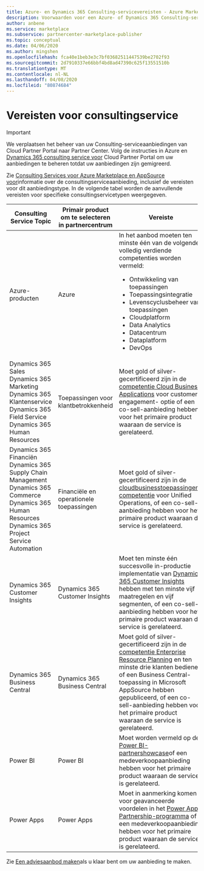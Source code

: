 ```yaml
---
title: Azure- en Dynamics 365 Consulting-servicevereisten - Azure Marketplace
description: Voorwaarden voor een Azure- of Dynamics 365 Consulting-serviceaanbieding in partnercentrum
author: anbene
ms.service: marketplace
ms.subservice: partnercenter-marketplace-publisher
ms.topic: conceptual
ms.date: 04/06/2020
ms.author: mingshen
ms.openlocfilehash: fca40e1beb3e3c7bf03682511447539be2702f93
ms.sourcegitcommit: 2d7910337e66bbf4bd8ad47390c625f13551510b
ms.translationtype: MT
ms.contentlocale: nl-NL
ms.lasthandoff: 04/08/2020
ms.locfileid: "80874684"
---
```

# <a name="consulting-service-prerequisites"></a>Vereisten voor consultingservice

> [!IMPORTANT]
> We verplaatsen het beheer van uw Consulting-serviceaanbiedingen van Cloud Partner Portal naar Partner Center. Volg de instructies in Azure en [Dynamics 365 consulting service voor](https://docs.microsoft.com/azure/marketplace/cloud-partner-portal/consulting-services/cloud-partner-portal-consulting-services-publishing-offer) Cloud Partner Portal om uw aanbiedingen te beheren totdat uw aanbiedingen zijn gemigreerd.

Zie [Consulting Services voor Azure Marketplace en AppSource voor](https://docs.microsoft.com/azure/marketplace/consulting-services)informatie over de consultingserviceaanbieding, inclusief de vereisten voor dit aanbiedingstype. In de volgende tabel worden de aanvullende vereisten voor specifieke consultingservicetypen weergegeven.

| Consulting Service Topic | Primair product om te selecteren in partnercentrum | Vereiste |
|---------|---------|---------|
| Azure-producten | Azure | In het aanbod moeten ten minste één van de volgende volledig verdiende competenties worden vermeld: <ul><li>Ontwikkeling van toepassingen</li><li>Toepassingsintegratie</li><li>Levenscyclusbeheer van toepassingen</li><li>Cloudplatform</li><li>Data Analytics</li><li>Datacentrum</li><li>Dataplatform</li><li>DevOps|
| Dynamics 365 Sales <br> Dynamics 365 Marketing <br> Dynamics 365 Klantenservice <br> Dynamics 365 Field Service <br> Dynamics 365 Human Resources | Toepassingen voor klantbetrokkenheid | Moet gold of silver-gecertificeerd zijn in de [competentie Cloud Business Applications](https://partner.microsoft.com/membership/cloud-business-applications-competency) voor customer engagement- optie of een co-sell-aanbieding hebben voor het primaire product waaraan de service is gerelateerd. |
| Dynamics 365 Financiën <br> Dynamics 365 Supply Chain Management <br> Dynamics 365 Commerce <br> Dynamics 365 Human Resources <br> Dynamics 365 Project Service Automation | Financiële en operationele toepassingen | Moet gold of silver-gecertificeerd zijn in de [cloudbusinesstoepassingen-competentie](https://partner.microsoft.com/membership/cloud-business-applications-competency) voor Unified Operations, of een co-sell-aanbieding hebben voor het primaire product waaraan de service is gerelateerd. |
| Dynamics 365 Customer Insights | Dynamics 365 Customer Insights | Moet ten minste één succesvolle in-productie implementatie van [Dynamics 365 Customer Insights](https://dynamics.microsoft.com/ai/customer-insights/) hebben met ten minste vijf maatregelen en vijf segmenten, of een co-sell-aanbieding hebben voor het primaire product waaraan de service is gerelateerd. |
| Dynamics 365 Business Central | Dynamics 365 Business Central | Moet gold of silver-gecertificeerd zijn in de [competentie Enterprise Resource Planning](https://partner.microsoft.com/membership/enterprise-resource-planning-competency) en ten minste drie klanten bedienen of een Business Central-toepassing in Microsoft AppSource hebben gepubliceerd, of een co-sell-aanbieding hebben voor het primaire product waaraan de service is gerelateerd. |
| Power BI | Power BI | Moet worden vermeld op de [Power BI-partnershowcase](https://powerbi.microsoft.com/partner-showcase/)of een medeverkoopaanbieding hebben voor het primaire product waaraan de service is gerelateerd.|
|Power Apps | Power Apps | Moet in aanmerking komen voor geavanceerde voordelen in het [Power Apps Partnership-programma](https://aka.ms/PowerAppsPartner) of een medeverkoopaanbieding hebben voor het primaire product waaraan de service is gerelateerd. |

Zie [Een adviesaanbod maken](./create-consulting-service-offer.md)als u klaar bent om uw aanbieding te maken.
